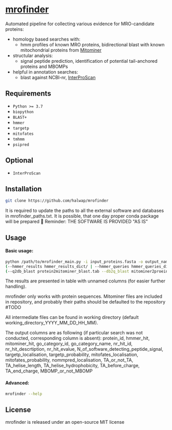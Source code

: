 # [mrofinder](https://github.com/halwap/mrofinder)

Automated pipeline for collecting various evidence for MRO-candidate proteins:
- homology based searches with:
  - hmm profiles of known MRO proteins, bidirectional blast with known mitochondrial proteins from [Mitominer](https://mitominer.mrc-mbu.cam.ac.uk/release-4.0/begin.do)
- structular analysis:
  - signal peptide prediction, identification of potential tail-anchored proteins and MBOMPs
- helpful in annotation searches:
  - blast against NCBI-nr, [InterProScan](https://interproscan-docs.readthedocs.io/en/latest/)
      

## Requirements

- `Python >= 3.7`
- `biopython`
- `BLAST+`
- `hmmer`
- `targetp`
- `mitofates`
- `tmhmm`
- `psipred`

## Optional
- `InterProScan`


## Installation

```bash
git clone https://github.com/halwap/mrofinder
```
It is required to update the paths to all the external software and databases in mrofinder_paths.txt. It is possible, that one day proper conda package will be prepared :slightly_smiling_face:
Reminder: THE SOFTWARE IS PROVIDED "AS IS"


## Usage


#### Basic usage:
```bash
python /path/to/mrofinder_main.py -i input_proteins.fasta -o output_name.tsv (-w working_directory_name)
(--hmmer_results hmmer_results_dict/ | --hmmer_queries hmmer_queries_dict/)
(--q2db_blast protein2mitominer_blast.tab --db2q_blast mitominer2proein_blast.tab | --mitominer_fasta /path/to/mitominer.fasta --mitominer_db /path/to/mitominer_blast_db)
```


The results are presented in table with unnamed columns (for easier further handling).


mrofinder only works with protein sequences. Mitominer files are included in repository, and probably their paths should be defaulted to the repository #TODO

All intermediate files can be found in working directory (default working_directory_YYYY_MM_DD_HH_MM). 

The output columns are as following (if particular search was not conducted, corresponding column is absent):
protein_id, hmmer_hit, mitominer_hit, go_category_id, go_category_name, nr_hit_id, nr_hit_descrtiption, nr_hit_evalue,
N_of_software_detecting_peptide_signal, targetp_localisation, targetp_probability, mitofates_localisation, mitofates_probability, nommpred_localisation,
TA_or_not_TA, TA_helise_length, TA_helise_hydrophobicity, TA_before_charge, TA_end_charge, MBOMP_or_not_MBOMP



#### Advanced:

```bash
mrofinder --help
```


## License

mrofinder is released under an open-source MIT license 











